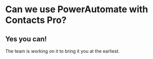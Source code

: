 # Can we use PowerAutomate with Contacts Pro?

## Yes you can!

<p class="no-margin">The team is working on it to bring it you at the earliest.</p>

<Intercom />
<Hubspot />
<Clarity />
<GoogleAnalytics />
